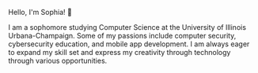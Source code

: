 Hello, I'm Sophia! 👋

I am a sophomore studying Computer Science at the University of Illinois Urbana-Champaign. Some of my passions include computer security, cybersecurity education, and mobile app development. I am always eager to expand my skill set and express my creativity through technology through various opportunities. 

<!---
sophliu9/sophliu9 is a ✨ special ✨ repository because its `README.md` (this file) appears on your GitHub profile.
You can click the Preview link to take a look at your changes.
--->
